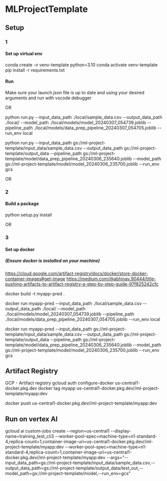 # MLProjectTemplate

## Setup

### 1
#### Set up virtual env
conda create -n venv-template python=3.10
conda activate venv-template
pip install -r requirements.txt
#### Run
Make sure your launch.json file is up to date and using your desired arguments and run with vscode debugger

OR

python run.py --input_data_path ./local/sample_data.csv --output_data_path ./local/ --model_path ./local/models/model_20240307_054739.joblib --pipeline_path ./local/models/data_prep_pipeline_20240307_054705.joblib --run_env local

python run.py --input_data_path gs://ml-project-template/input_data/sample_data.csv --output_data_path gs://ml-project-template/output_data --pipeline_path gs://ml-project-template/model/data_prep_pipeline_20240306_235640.joblib  --model_path gs://ml-project-template/model/model_20240306_235700.joblib --run_env gcs

OR
### 2
#### Build a package
python setup.py install

OR
### 3
#### Set up docker 
##### (Ensure docker is installed on your machine)
https://cloud.google.com/artifact-registry/docs/docker/store-docker-container-images#get-image
https://medium.com/@abhinav.90444/title-pushing-artifacts-to-artifact-registry-a-step-by-step-guide-97f825242cfc

docker build -t myapp-pred .

docker run myapp-pred --input_data_path ./local/sample_data.csv --output_data_path ./local/ --model_path ./local/models/model_20240307_054739.joblib --pipeline_path ./local/models/data_prep_pipeline_20240307_054705.joblib --run_env local

docker run myapp-pred --input_data_path gs://ml-project-template/input_data/sample_data.csv --output_data_path gs://ml-project-template/output_data --pipeline_path gs://ml-project-template/model/data_prep_pipeline_20240306_235640.joblib  --model_path gs://ml-project-template/model/model_20240306_235700.joblib --run_env gcs

## Artifact Registry
GCP - Artifact registry
gcloud auth configure-docker us-central1-docker.pkg.dev
docker tag myapp us-central1-docker.pkg.dev/<project-id>/ml-project-template/myapp:dev
<!-- docker pull us-docker.pkg.dev/google-samples/containers/gke/hello-app:1.0 -->
docker push us-central1-docker.pkg.dev/<project-id>/ml-project-template/myapp:dev

## Run on vertex AI
gcloud ai custom-jobs create --region=us-central1 --display-name=training_test_cli3 --worker-pool-spec=machine-type=n1-standard-4,replica-count=1,container-image-uri=us-central1-docker.pkg.dev/<project-id>/ml-project-template/myapp:dev --worker-pool-spec=machine-type=n1-standard-4,replica-count=1,container-image-uri=us-central1-docker.pkg.dev/<project-id>/ml-project-template/myapp:dev --args="--input_data_path=gs://ml-project-template/input_data/sample_data.csv,--output_data_path=gs://ml-project-template/output_data/test_out,--model_path=gs://ml-project-template/model,--run_env=gcs"
